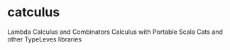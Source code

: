 # catculus
Lambda Calculus and Combinators Calculus with Portable Scala Cats and other TypeLeves libraries
